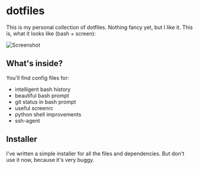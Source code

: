 # dotfiles

This is my personal collection of dotfiles. Nothing fancy yet, but I like it.
This is, what it looks like (bash + screen):

![Screenshot](http://i.imgur.com/j1B5GfT.png)

## What's inside?

You'll find config files for:

- intelligent bash history
- beautiful bash prompt
- git status in bash prompt
- useful screenrc
- python shell improvements
- ssh-agent

## Installer

I've written a simple installer for all the files and dependencies. But don't
use it now, because it's very buggy.